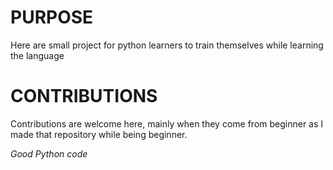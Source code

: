 # PURPOSE
Here are small project for python learners to train themselves while learning the language

# CONTRIBUTIONS

Contributions are welcome here, mainly when they come from beginner as I made that repository while being beginner.

<i>Good Python code</i>
